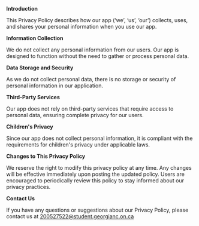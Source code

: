 **Introduction**  

This Privacy Policy describes how our app (‘we’, ‘us’, ‘our’) collects, uses, and shares your personal
information when you use our app.

**Information Collection**  

We do not collect any personal information from our users. Our app is designed to function without the
need to gather or process personal data.

**Data Storage and Security**  

As we do not collect personal data, there is no storage or security of personal information in our
application.

**Third-Party Services**  

Our app does not rely on third-party services that require access to personal data, ensuring complete
privacy for our users.

**Children's Privacy**  

Since our app does not collect personal information, it is compliant with the requirements for children's
privacy under applicable laws.

**Changes to This Privacy Policy**  

We reserve the right to modify this privacy policy at any time. Any changes will be effective immediately
upon posting the updated policy. Users are encouraged to periodically review this policy to stay
informed about our privacy practices.

**Contact Us**  

If you have any questions or suggestions about our Privacy Policy, please contact us at 200527522@student.georgianc.on.ca
